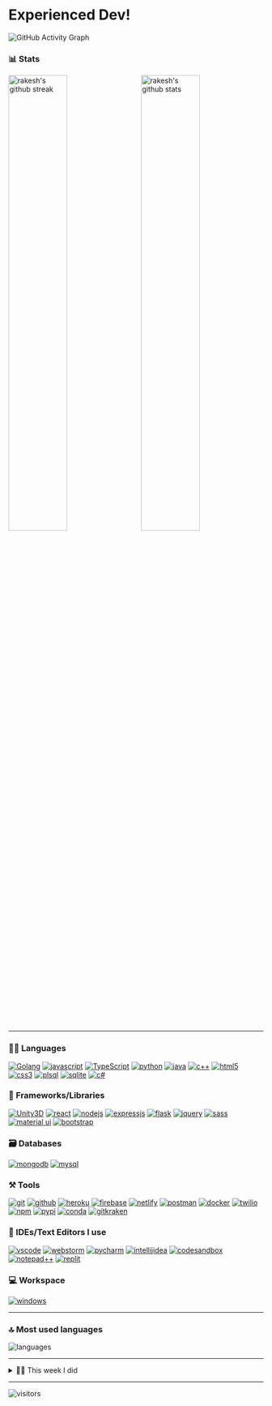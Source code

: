 [mit]: http://www.opensource.org/licenses/mit-license.php
[repo]: https://github.com/rubincalvert/rubincalvert/
[demo]: https://binance-theme.herokuapp.com//
[vue]: https://github.com/vuejs/vue
[node]: https://nodejs.org/

# Experienced Dev!
![GitHub Activity Graph](https://activity-graph.herokuapp.com/graph?username=rubincalvert&bg_color=000000&color=edffff&line=00ffff&point=ffffff&area=true&hide_border=true&radius=11)
### 📊 Stats

<img src="https://github-readme-stats.vercel.app/api?username=rubincalvert&include_all_commits=true&show_icons=true&theme=github_dark&hide_border=true" alt="rakesh's github stats" width="48%" align="right" >
<img src="https://github-readme-streak-stats.herokuapp.com/?user=rubincalvert&theme=tokyonight&hide_border=true" alt="rakesh's github streak" width="48%" >

---

### 🧑‍💻 Languages
[![Golang](https://img.shields.io/badge/Golang-323330?style=for-the-badge&logo=Go&logoColor=F7DF1E)](https://github.com/rubincalvert)
[![javascript](https://img.shields.io/badge/JavaScript-323330?style=for-the-badge&logo=javascript&logoColor=F7DF1E)](https://github.com/rubincalvert)
[![TypeScript](https://img.shields.io/badge/TypeScript-007ACC?style=for-the-badge&logo=typescript&logoColor=white)](https://github.com/rubincalvert)
[![python](https://img.shields.io/badge/Python-FFD43B?style=for-the-badge&logo=python&logoColor=darkgreen)](https://github.com/rubincalvert)
[![java](https://img.shields.io/badge/Java-ED8B00?style=for-the-badge&logo=java&logoColor=white)](https://github.com/rubincalvert)
[![c++](https://img.shields.io/badge/C%2B%2B-00599C?style=for-the-badge&logo=c%2B%2B&logoColor=white)](https://github.com/rubincalvert)
[![html5](https://img.shields.io/badge/HTML5-E34F26?style=for-the-badge&logo=html5&logoColor=white)](https://github.com/rubincalvert)
[![css3](https://img.shields.io/badge/CSS3-1572B6?style=for-the-badge&logo=css3&logoColor=white)](https://github.com/rubincalvert)
[![plsql](https://img.shields.io/badge/PLSQL-F80000?style=for-the-badge&logo=oracle&logoColor=black)](https://github.com/rubincalvert)
[![sqlite](https://img.shields.io/badge/SQLite-07405E?style=for-the-badge&logo=sqlite&logoColor=white)](https://github.com/rubincalvert)
[![c#](https://img.shields.io/badge/C%23-FFD43B?style=for-the-badge&logo=c%23&logoColor=darkgreen)](https://github.com/rubincalvert)

### 🧩 Frameworks/Libraries

[![Unity3D](https://img.shields.io/badge/Unity3D-563D7C?style=for-the-badge&logo=unity3d&logoColor=white)](https://github.com/rubincalvert)
[![react](https://img.shields.io/badge/React-20232A?style=for-the-badge&logo=react&logoColor=61DAFB)](https://github.com/rubincalvert)
[![nodejs](https://img.shields.io/badge/Node.js-339933?style=for-the-badge&logo=nodedotjs&logoColor=white)](https://github.com/rubincalvert)
[![expressjs](https://img.shields.io/badge/Express.js-000000?style=for-the-badge&logo=express&logoColor=white)](https://github.com/rubincalvert)
[![flask](https://img.shields.io/badge/Flask-000000?style=for-the-badge&logo=flask&logoColor=white)](https://github.com/rubincalvert)
[![jquery](https://img.shields.io/badge/jQuery-0769AD?style=for-the-badge&logo=jquery&logoColor=white)](https://github.com/rubincalvert)
[![sass](https://img.shields.io/badge/Sass-CC6699?style=for-the-badge&logo=sass&logoColor=white)](https://github.com/rubincalvert)
[![material ui](https://img.shields.io/badge/Material%20UI-007FFF?style=for-the-badge&logo=mui&logoColor=white)](https://github.com/rubincalvert)
[![bootstrap](https://img.shields.io/badge/Bootstrap-563D7C?style=for-the-badge&logo=bootstrap&logoColor=white)](https://github.com/rubincalvert)

### 🗃️ Databases

[![mongodb](https://img.shields.io/badge/MongoDB-4EA94B?style=for-the-badge&logo=mongodb&logoColor=white)](https://github.com/rubincalvert)
[![mysql](https://img.shields.io/badge/MySQL-005C84?style=for-the-badge&logo=mysql&logoColor=white)](https://github.com/rubincalvert)

### ⚒️ Tools

[![git](https://img.shields.io/badge/GIT-E44C30?style=for-the-badge&logo=git&logoColor=white)](https://github.com/rubincalvert)
[![github](https://img.shields.io/badge/GitHub-100000?style=for-the-badge&logo=github&logoColor=white)](https://github.com/rubincalvert)
[![heroku](https://img.shields.io/badge/Heroku-430098?style=for-the-badge&logo=heroku&logoColor=white)](https://github.com/rubincalvert)
[![firebase](https://img.shields.io/badge/firebase-ffca28?style=for-the-badge&logo=firebase&logoColor=black)](https://github.com/rubincalvert)
[![netlify](https://img.shields.io/badge/Netlify-00C7B7?style=for-the-badge&logo=netlify&logoColor=white)](https://github.com/rubincalvert)
[![postman](https://img.shields.io/badge/Postman-FF6C37?style=for-the-badge&logo=Postman&logoColor=white)](https://github.com/rubincalvert)
[![docker](https://img.shields.io/badge/Docker-2CA5E0?style=for-the-badge&logo=docker&logoColor=white)](https://github.com/rubincalvert)
[![twilio](https://img.shields.io/badge/Twilio-F22F46?style=for-the-badge&logo=Twilio&logoColor=white)](https://github.com/rubincalvert)
[![npm](https://img.shields.io/badge/npm-CB3837?style=for-the-badge&logo=npm&logoColor=white)](https://github.com/rubincalvert)
[![pypi](https://img.shields.io/badge/pypi-3775A9?style=for-the-badge&logo=pypi&logoColor=white)](https://github.com/rubincalvert)
[![conda](https://img.shields.io/badge/conda-342B029.svg?&style=for-the-badge&logo=anaconda&logoColor=white)](https://github.com/rubincalvert)
[![gitkraken](https://img.shields.io/badge/GitKraken-179287?style=for-the-badge&logo=GitKraken&logoColor=white)](https://github.com/rubincalvert)

### 🧠 IDEs/Text Editors I use

[![vscode](https://img.shields.io/badge/Visual_Studio_Code-0078D4?style=for-the-badge&logo=visual%20studio%20code&logoColor=white)](https://github.com/rubincalvert)
[![webstorm](https://img.shields.io/badge/WebStorm-000000?style=for-the-badge&logo=WebStorm&logoColor=white)](https://github.com/rubincalvert)
[![pycharm](https://img.shields.io/badge/PyCharm-000000.svg?&style=for-the-badge&logo=PyCharm&logoColor=white)](https://github.com/rubincalvert)
[![intellijidea](https://img.shields.io/badge/IntelliJIDEA-000000.svg?style=for-the-badge&logo=intellij-idea&logoColor=white)](https://github.com/rubincalvert)
[![codesandbox](https://img.shields.io/badge/Codesandbox-000000?style=for-the-badge&logo=CodeSandbox&logoColor=white)](https://github.com/rubincalvert)
[![notepad++](https://img.shields.io/badge/Notepad++-90E59A.svg?style=for-the-badge&logo=notepad%2B%2B&logoColor=black)](https://github.com/rubincalvert)
[![replit](https://img.shields.io/badge/replit-667881?style=for-the-badge&logo=replit&logoColor=white)](https://github.com/rubincalvert)

### 💻 Workspace

[![windows](https://img.shields.io/badge/Windows-0078D6?style=for-the-badge&logo=windows&logoColor=white)](https://github.com/rubincalvert)

---

### 🔝 Most used languages
  <img alt="languages" src="https://github-readme-stats.vercel.app/api/top-langs/?username=rubincalvert&theme=github_dark&hide_border=true&hide=Jupyter%20Notebook,css,html,scss,python&layout=compact" />

---

<details>
  <summary>🧑‍🔬 This week I did</summary>
  
  [![rubincalvert's wakatime stats](https://github-readme-stats.vercel.app/api/wakatime?username=rubincalvert&theme=github_dark&hide_border=true)](https://wakatime.com/@rubincalvert)
</details>

---


![visitors](https://visitor-badge.glitch.me/badge?page_id=rubincalvert.rubincalvert)
<!---
RakeshPotnuru/RakeshPotnuru is a ✨ special ✨ repository because its `README.md` (this file) appears on your GitHub profile.
You can click the Preview link to take a look at your changes.
--->

